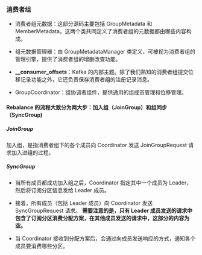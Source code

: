 ### 消费者组

- 消费者组元数据：这部分源码主要包括 GroupMetadata 和 MemberMetadata。这两个类共同定义了消费者组的元数据都由哪些内容构成。
  
- 组元数据管理器：由 GroupMetadataManager 类定义，可被视为消费者组的管理引擎，提供了消费者组的增删改查功能。
  
- **__consumer_offsets**：Kafka 的内部主题。除了我们熟知的消费者组提交位移记录功能之外，它还负责保存消费者组的注册记录消息。
  
- GroupCoordinator：组协调者组件，提供通用的组成员管理和位移管理。

#### Rebalance 的流程大致分为两大步：加入组（JoinGroup）和组同步（SyncGroup)

##### JoinGroup
加入组，是指消费者组下的各个成员向 Coordinator 发送 JoinGroupRequest 请求加入进组的过程。

##### SyncGroup

- 当所有成员都成功加入组之后，Coordinator 指定其中一个成员为 Leader，然后将订阅分区信息发给 Leader 成员。

- 接着，所有成员（包括 Leader 成员）向 Coordinator 发送 SyncGroupRequest 请求。 
  **需要注意的是，只有 Leader 成员发送的请求中包含了订阅分区消费分配方案，在其他成员发送的请求中，这部分的内容为空。**

- 当 Coordinator 接收到分配方案后，会通过向成员发送响应的方式，通知各个成员要消费哪些分区。